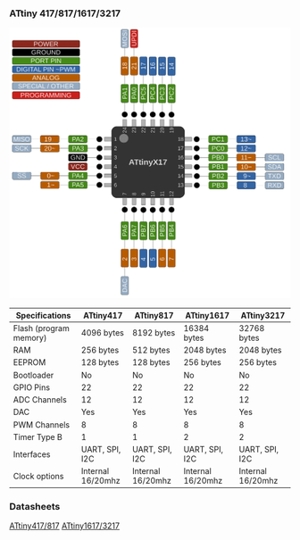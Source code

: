### ATtiny 417/817/1617/3217
![x17 Pin Mapping](ATtiny_x17.gif "Arduino Pin Mapping for ATtiny x17")

 Specifications |  ATtiny417  |  ATtiny817  |    ATtiny1617   |   ATtiny3217
------------ | ------------- | ------------- | ------------- | -------------
Flash (program memory)   | 4096 bytes| 8192 bytes | 16384 bytes | 32768 bytes 
RAM  | 256 bytes | 512 bytes | 2048 bytes | 2048 bytes 
EEPROM | 128 bytes | 128 bytes | 256 bytes | 256 bytes
Bootloader | No | No | No | No 
GPIO Pins | 22 | 22 | 22 | 22 
ADC Channels | 12 | 12 | 12 | 12 
DAC | Yes | Yes | Yes | Yes
PWM Channels | 8 | 8 | 8 | 8 
Timer Type B | 1 | 1 | 2 | 2 
Interfaces | UART, SPI, I2C | UART, SPI, I2C | UART, SPI, I2C | UART, SPI, I2C 
Clock options | Internal 16/20mhz | Internal 16/20mhz | Internal 16/20mhz | Internal 16/20mhz 

### Datasheets
[ATtiny417/817](http://ww1.microchip.com/downloads/en/DeviceDoc/Atmel-42721-ATtiny417-814-816-817_Complete.pdf)
[ATtiny1617/3217](http://ww1.microchip.com/downloads/en/devicedoc/attiny3217_1617-data-sheet-40001999b.pdf)
